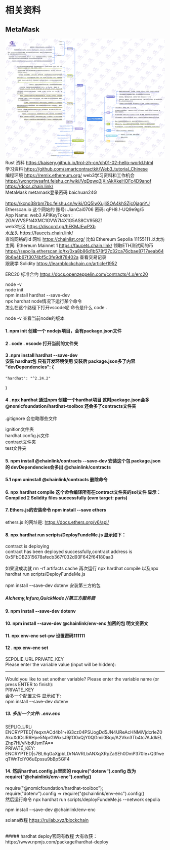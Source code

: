 # 相关资料
## MetaMask
![image](岗位转型路线规划图_副本.jpg)
Rust 资料 https://kaisery.github.io/trpl-zh-cn/ch01-02-hello-world.html  <br>
学习资料 https://github.com/smartcontractkit/Web3_tutorial_Chinese  
编程环境 https://remix.ethereum.org/
web3学习资料和工作机会 https://wcngrtwsafnt.feishu.cn/wiki/VqDqwq3jXirAkXkeHOFc4D9anof  <br>
https://docs.chain.link/   <br>
MetaMask  metamask登录密码 baichuan24G  <br>
 <br> https://kcno38rbm7bc.feishu.cn/wiki/OQ5lwXujliSOA4khSZjc0jagnYJ<br>
 Etherscan.io 这个网站的 账号: JianCai0706 密码: qPH8.!-UQ9e9g/5  <br>
 App Name: web3  APIKeyToken : 2GAIWVSPN4XMC1GVW7I4X1G5AS8CV95BZ1 <br>
  web3社区 https://discord.gg/hEKMJEwPXb <br>
 水龙头 https://faucets.chain.link/<br>
 查询网络的id 网址 https://chainlist.org/ 比如 Ethereum Sepolia 11155111  以太坊主网: Ethereum Mainnet 1
 https://faucets.chain.link/ 领取ETH测试网的币 <br>
 https://sepolia.etherscan.io/tx/0xa8b86d1b578f27c32ca76cbae8717eeab649b6a4b67f3074bf5c3fe9df78402a 查看交易记录 <br>
 跟我学 Solidity https://learnblockchain.cn/article/1952<br>

 ERC20 标准合约 https://docs.openzeppelin.com/contracts/4.x/erc20 <br>

 node -v <br>
 node init <br>
 npm install hardhat --save-dev <br>
 npx hardhat  node情况下运行某个命令 <br>
 怎么在这个路径下打开vscode呢 命令是什么 code . <br>

node -v 查看当前node的版本           <br>
#### 1. npm init 创建一个 nodejs项目，会有package.json文件        <br>
#### 2 . code . vscode 打开当前的文件夹       <br>

#### 3 .npm install hardhat --save-dev  <br>安装 hardhat包 只有开发环境使用 安装后 package.json多了内容 <br>"devDependencies": {
    "hardhat": "^2.24.2"
  }
#### 4 . npx hardhat  通过npm 创建一个hardhat项目 这时package.json会多 @nomicfoundation/hardhat-toolbox  还会多了contracts文件夹 <br>  
.gitignore 会忽略哪些文件 <br>

ignition文件夹 <br>
hardhat.config.js文件  <br>
contract文件夹 <br>
test文件夹 <br>
#### 5.  npm install @chainlink/contracts --save-dev 安装这个包 package.json的 devDependencies会多出 @chainlink/contracts <br>
#### 5.1 npm uninstall @chainlink/contracts 删除命令
#### 6.  npx hardhat compile 这个命令编译所有在contract文件夹的sol文件 显示： Compiled 2 Solidity files successfully (evm target: paris)


#### 7. Ethers.js的安装命令 npm install --save ethers <br>
ethers.js 的网址是: https://docs.ethers.org/v6/api/ <br>
#### 8. npx hardhat run scripts/DeployFundeMe.js   显示如下：<br>
contract is deploying <br>
contract has been deployed successfully,contract address is 0x5FbDB2315678afecb367f032d93F642f64180aa3 <br>
<br>
如果没成功就 rm -rf artifacts cache 再次运行 npx hardhat compile 以及npx hardhat run scripts/DeployFundeMe.js <br>
<br>
npm install --save-dev dotenv  安装第三方的包  <br>
##### Alchemy,Infura,QuickNode //第三方服务商  <br>
#### 9. npm install --save-dev dotenv  <br>
#### 10. npm install --save-dev @chainlink/env-enc  加密的包 明文变密文 <br>
#### 11. npx env-enc set-pw 设置密码111111  <br>
#### 12 . npx env-enc set   <br>
SEPOLIE_URL    PRIVATE_KEY    <br>
Please enter the variable value (input will be hidden):
**********************************************
Would you like to set another variable? Please enter the variable name (or press ENTER to finish):  <br>
PRIVATE_KEY  <br>
会多一个配置文件 显示如下: <br>
npm install --save-dev dotenv  
##### 13. 多出一个文件: .env.enc
SEPLIO_URL: ENCRYPTED|YeqxnACd4b1r+iG3cz04PSUogDd5JN4UReAcHNMiVjdcrIeZ0AkuXdCsIR6Hpe5NprGWixsJ9jfO0xQjY0QGmii0Bqx/A2Vkn3Tb4tc7AJdkELZhp7Hi/yNbdUsmTA==      <br>
PRIVATE_KEY: ENCRYPTED|s7BL6qGaXjpbLDrNAVRLbANXqXRpZaSEh0DmP370Ie+Q3fweqTWnTciY06uEpssu9bBp5GF4               <br>

#### 14. 然后harthat.config.js里面的 require("dotenv").config 改为 require("@chainlink/env-enc").config() <br> 
require("@nomicfoundation/hardhat-toolbox"); <br>
require("dotenv").config  =>  require("@chainlink/env-enc").config() <br>
然后运行命令  npx hardhat run scripts/deployFundeMe.js --network sepolia   <br>


npm install --save-dev @chainlink/env-enc



solana教程  https://ruilab.xyz/blockchain <br>

<br>
##### hardhat deploy官网有教程 大有收获： https://www.npmjs.com/package/hardhat-deploy <br>

